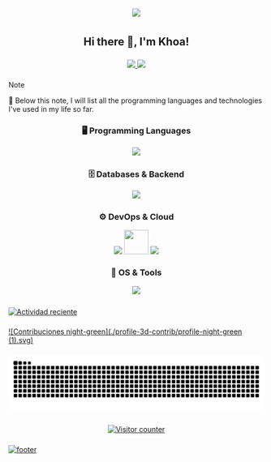 <!-- Última actualización: 2025-08-29 01:19:55 UTC -->


<!-- Mensaje bienvenida -->
<h1 align="center">
  <a href="https://git.io/typing-svg">
    <img src="https://readme-typing-svg.herokuapp.com?lines=Welcome+to+@khoalearningcode's+repository;&center=true&size=36&color=0000FF&width=1000&pause=1000&duration=2500&startDelay=300&v=4">
  </a>
</h1>
<h2 align="center">Hi there 👋, I'm Khoa!</h2>

###

###

<!-- Stats generales -->
<div align="center">
  <a href="https://github.com/anuraghazra/github-readme-stats" target="_blank" rel="noopener noreferrer">
    <img src="https://github-readme-stats.vercel.app/api?username=khoalearningcode&show_icons=true&theme=dracula&hide_border=true&include_all_commits=true&count_private=true" height="180" />
    <img src="https://github-readme-stats.vercel.app/api/top-langs/?username=khoalearningcode&layout=compact&theme=dracula&hide_border=true&langs_count=10" height="180" />
  </a>
</div>

###

>[!NOTE]
> 📝 Below this note, I will list all the programming languages and technologies I've used in my life so far.

<!-- Lenguajes, Herramientas y Plataformas -->
<!-- 🖥️ Programming Languages -->
<h3 align="center">🖥️ Programming Languages</h3>
<p align="center">
  <img src="https://skillicons.dev/icons?i=cpp,python,java,latex,bash,cmake&theme=light" />
</p>

<!-- 🗄️ Databases & Backend -->
<h3 align="center">🗄️ Databases & Backend</h3>
<p align="center">
  <img src="https://skillicons.dev/icons?i=mysql,fastapi&theme=light" />
</p>

<!-- ⚙️ DevOps & Cloud -->
<!-- ⚙️ DevOps & Cloud -->
<h3 align="center">⚙️ DevOps & Cloud</h3>
<p align="center">
  <img src="https://skillicons.dev/icons?i=git,github&theme=light" />
  <img src="https://helm.sh/img/helm.svg" width="48" height="48"/>
  <img src="https://skillicons.dev/icons?i=gcp,jenkins,terraform,ansible,docker,kubernetes,nginx&theme=light" />
</p>


<!-- 🧰 OS & Tools -->
<h3 align="center">🧰 OS & Tools</h3>
<p align="center">
  <img src="https://skillicons.dev/icons?i=powershell,ubuntu,vscode&theme=light" />
</p>





###

<!-- Grafico de actividad GitHub -->
[![Actividad reciente](https://github-readme-activity-graph.vercel.app/graph?username=khoalearningcode&theme=github-compact)](https://github.com/ashutosh00710/github-readme-activity-graph?tab=readme-ov-file)

###

<!-- Contribuciones 3D GitHub -->
[![Contribuciones night-green](./profile-3d-contrib/profile-night-green (1).svg)](https://github.com/yoshi389111/github-profile-3d-contrib)

###

<!-- Snake Animation con enlace a Platane/snk -->
<a href="https://github.com/Platane/snk" target="_blank" rel="noopener noreferrer">
  <img
    alt="github contribution snake dark"
    src="https://raw.githubusercontent.com/marichu-kt/marichu-kt/output/github-snake-dark.svg"
  />
</a>

###

<!-- Contador de visitas -->
<p align="center">
  <a href="https://count.getloli.com/" target="_blank">
    <img src="https://count.getloli.com/get/@marichu-kt_repo?theme=3d-num" alt="Visitor counter" />
  </a>
</p>

###

<!-- Footer SVG -->
[![footer](https://capsule-render.vercel.app/api?type=waving&height=200&color=39FF14&section=footer)](https://github.com/kyechan99/capsule-render)
